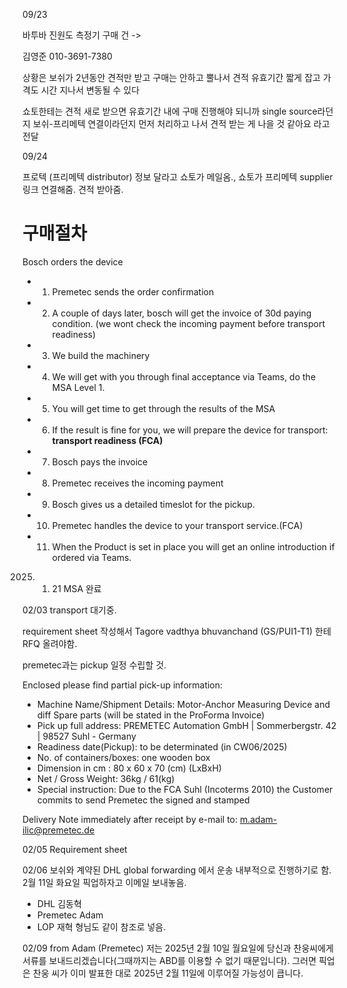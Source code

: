 09/23

바투바 진원도 측정기 구매 건 ->

김영준 010-3691-7380

상황은 보쉬가 2년동안 견적만 받고 구매는 안하고 뿔나서 견적 유효기간 짧게 잡고 가격도 시간 지나서 변동될 수 있다

쇼토한테는 견적 새로 받으면 유효기간 내에 구매 진행해야 되니까 single source라던지 보쉬-프리메텍 연결이라던지 먼저 처리하고 나서 견적 받는 게 나을 것 같아요 라고 전달



09/24

프로텍 (프리메텍 distributor) 정보 달라고 쇼토가 메일옴.,
쇼토가 프리메텍 supplier 링크 연결해줌. 견적 받아줌.


# 구매절차

Bosch orders the device

- 1. Premetec sends the order confirmation
- 2. A couple of days later, bosch will get the invoice of 30d paying condition. (we wont check the incoming payment before transport readiness)
- 3. We build the machinery
- 4. We will get with you through final acceptance via Teams, do the MSA Level 1.
- 5. You will get time to get through the results of the MSA
- 6. If the result is fine for you, we will prepare the device for transport: **transport readiness (FCA)**
- 7. Bosch pays the invoice
- 8. Premetec receives the incoming payment
- 9. Bosch gives us a detailed timeslot for the pickup.
- 10. Premetec handles the device to your transport service.(FCA)
- 11. When the Product is set in place you will get an online introduction if ordered via Teams.

2025. 01. 21
MSA 완료

02/03
transport 대기중.

requirement sheet 작성해서
Tagore vadthya bhuvanchand (GS/PUI1-T1) 한테 RFQ 올려야함.

premetec과는 pickup 일정 수립할 것.

Enclosed please find partial pick-up information:

- Machine Name/Shipment Details: Motor-Anchor Measuring Device and diff Spare parts (will be stated in the ProForma Invoice)
- Pick up full address: PREMETEC Automation GmbH | Sommerbergstr. 42 | 98527 Suhl - Germany
- Readiness date(Pickup): to be determinated (in CW06/2025)
- No. of containers/boxes: one wooden box
- Dimension in cm : 80 x 60 x 70 (cm) (LxBxH)
- Net / Gross Weight: 36kg / 61(kg)
- Special instruction: Due to the FCA Suhl (Incoterms 2010) the Customer commits to send Premetec the signed and stamped

Delivery Note immediately after receipt by e-mail to: [m.adam-ilic@premetec.de](mailto:m.adam-ilic@premetec.de)

02/05 
Requirement sheet 

02/06 
보쉬와 계약된 DHL global forwarding 에서 운송 내부적으로 진행하기로 함.
2월 11일 화요일 픽업하자고 이메일 보내놓음.
- DHL 김동혁
- Premetec Adam
- LOP 재혁 형님도 같이 참조로 넣음.

02/09
from Adam (Premetec)
저는 2025년 2월 10일 월요일에 당신과 찬웅씨에게 서류를 보내드리겠습니다(그때까지는 ABD를 이용할 수 없기 때문입니다). 그러면 픽업은 찬웅 씨가 이미 발표한 대로 2025년 2월 11일에 이루어질 가능성이 큽니다.